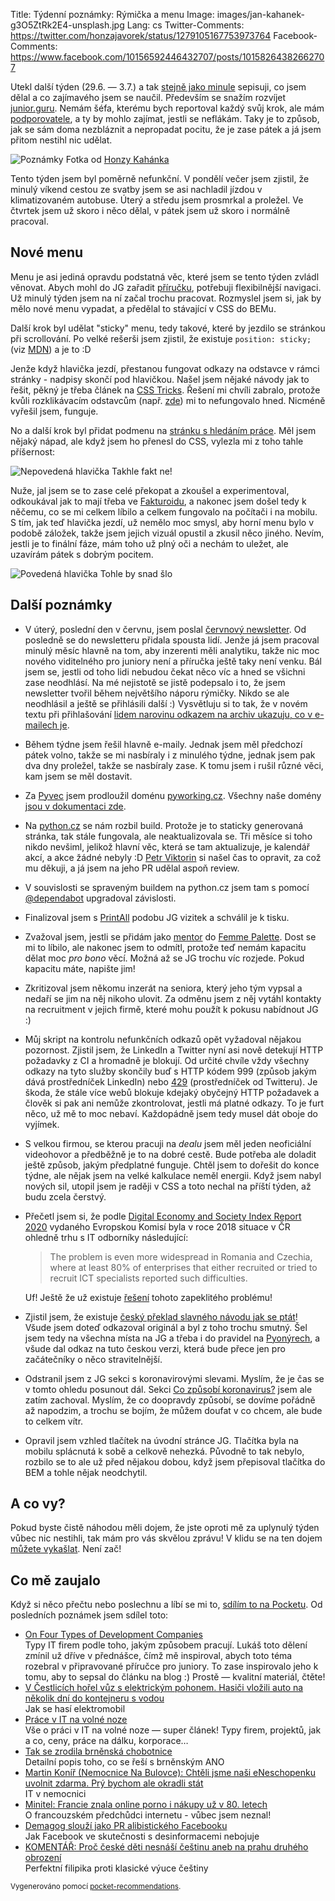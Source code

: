 Title: Týdenní poznámky: Rýmička a menu
Image: images/jan-kahanek-g3O5ZtRk2E4-unsplash.jpg
Lang: cs
Twitter-Comments: https://twitter.com/honzajavorek/status/1279105167753973764
Facebook-Comments: https://www.facebook.com/10156592446432707/posts/10158264382662707


Utekl další týden (29.6. — 3.7.) a tak [stejně jako minule]({filename}/2020-06-26_tydenni-poznamky-ladeni-robota-priprava-na-prirucku.md) sepisuji, co jsem dělal a co zajímavého jsem se naučil. Především se snažím rozvíjet [junior.guru](https://junior.guru/). Nemám šéfa, kterému bych reportoval každý svůj krok, ale mám [podporovatele](https://junior.guru/donate/), a ty by mohlo zajímat, jestli se neflákám. Taky je to způsob, jak se sám doma nezbláznit a nepropadat pocitu, že je zase pátek a já jsem přitom nestihl nic udělat.

![Poznámky]({static}/images/jan-kahanek-g3O5ZtRk2E4-unsplash.jpg)
Fotka od [Honzy Kahánka](https://unsplash.com/@honza_kahanek)

Tento týden jsem byl poměrně nefunkční. V pondělí večer jsem zjistil, že minulý víkend cestou ze svatby jsem se asi nachladil jízdou v klimatizovaném autobuse. Úterý a středu jsem prosmrkal a proležel. Ve čtvrtek jsem už skoro i něco dělal, v pátek jsem už skoro i normálně pracoval.


## Nové menu

Menu je asi jediná opravdu podstatná věc, které jsem se tento týden zvládl věnovat. Abych mohl do JG zařadit [příručku](https://junior.guru/hire-juniors/#handbook), potřebuji flexibilnější navigaci. Už minulý týden jsem na ní začal trochu pracovat. Rozmyslel jsem si, jak by mělo nové menu vypadat, a předělal to stávající v CSS do BEMu.

Další krok byl udělat "sticky" menu, tedy takové, které by jezdilo se stránkou při scrollování. Po velké rešerši jsem zjistil, že existuje `position: sticky;` (viz [MDN](https://developer.mozilla.org/en-US/docs/Web/CSS/position)) a je to :D

Jenže když hlavička jezdí, přestanou fungovat odkazy na odstavce v rámci stránky - nadpisy skončí pod hlavičkou. Našel jsem nějaké návody jak to řešit, pěkný je třeba článek na [CSS Tricks](https://css-tricks.com/hash-tag-links-padding/). Řešení mi chvíli zabralo, protože kvůli rozklikávacím odstavcům (např. [zde](https://junior.guru/learn/#python)) mi to nefungovalo hned. Nicméně vyřešil jsem, funguje.

No a další krok byl přidat podmenu na [stránku s hledáním práce](https://junior.guru/jobs/). Měl jsem nějaký nápad, ale když jsem ho přenesl do CSS, vylezla mi z toho tahle příšernost:

![Nepovedená hlavička]({static}/images/nepovedena-hlavicka.jpg)
Takhle fakt ne!

Nuže, jal jsem se to zase celé překopat a zkoušel a experimentoval, odkoukával jak to mají třeba ve [Fakturoidu](https://www.fakturoid.cz/), a nakonec jsem došel tedy k něčemu, co se mi celkem líbilo a celkem fungovalo na počítači i na mobilu. S tím, jak teď hlavička jezdí, už nemělo moc smysl, aby horní menu bylo v podobě záložek, takže jsem jejich vizuál opustil a zkusil něco jiného. Nevím, jestli je to finální fáze, mám toho už plný oči a nechám to uležet, ale uzavírám pátek s dobrým pocitem.

![Povedená hlavička]({static}/images/povedena-hlavicka.png)
Tohle by snad šlo


## Další poznámky

-   V úterý, poslední den v červnu, jsem poslal [červnový newsletter](https://us3.campaign-archive.com/?u=7d3f89ef9b2ed953ddf4ff5f6&id=ceb91d9dd9). Od posledně se do newsletteru přidala spousta lidí. Jenže já jsem pracoval minulý měsíc hlavně na tom, aby inzerenti měli analytiku, takže nic moc nového viditelného pro juniory není a příručka ještě taky není venku. Bál jsem se, jestli od toho lidi nebudou čekat něco víc a hned se všichni zase neodhlásí. Na mé nejistotě se jistě podepsalo i to, že jsem newsletter tvořil během největšího náporu rýmičky. Nikdo se ale neodhlásil a ještě se přihlásili další :) Vysvětluju si to tak, že v novém textu při přihlašování [lidem narovinu odkazem na archiv ukazuju, co v e-mailech je](http://eepurl.com/gyG8Bb).
-   Během týdne jsem řešil hlavně e-maily. Jednak jsem měl předchozí pátek volno, takže se mi nasbíraly i z minulého týdne, jednak jsem pak dva dny proležel, takže se nasbíraly zase. K tomu jsem i rušil různé věci, kam jsem se měl dostavit.
-   Za [Pyvec](https://pyvec.org/) jsem prodloužil doménu [pyworking.cz](https://pyworking.cz/). Všechny naše domény [jsou v dokumentaci zde](https://docs.pyvec.org/operations/domains.html).
-   Na [python.cz](https://github.com/pyvec/python.cz/) se nám rozbil build. Protože je to staticky generovaná stránka, tak stále fungovala, ale neaktualizovala se. Tři měsíce si toho nikdo nevšiml, jelikož hlavní věc, která se tam aktualizuje, je kalendář akcí, a akce žádné nebyly :D [Petr Viktorin](http://encukou.cz/) si našel čas to opravit, za což mu děkuji, a já jsem na jeho PR udělal aspoň review.
-   V souvislosti se spraveným buildem na python.cz jsem tam s pomocí [@dependabot](https://dependabot.com/) upgradoval závislosti.
-   Finalizoval jsem s [PrintAll](http://www.printall.cz/) podobu JG vizitek a schválil je k tisku.
-   Zvažoval jsem, jestli se přidám jako [mentor](http://bit.ly/fpmentors) do [Femme Palette](https://www.femmepalette.com/). Dost se mi to líbilo, ale nakonec jsem to odmítl, protože teď nemám kapacitu dělat moc _pro bono_ věcí. Možná až se JG trochu víc rozjede. Pokud kapacitu máte, napište jim!
-   Zkritizoval jsem někomu inzerát na seniora, který jeho tým vypsal a nedaří se jim na něj nikoho ulovit. Za odměnu jsem z něj vytáhl kontakty na recruitment v jejich firmě, které mohu použít k pokusu nabídnout JG :)
-   Můj skript na kontrolu nefunkčních odkazů opět vyžadoval nějakou pozornost. Zjistil jsem, že LinkedIn a Twitter nyní asi nově detekují HTTP požadavky z CI a hromadně je blokují. Od určité chvíle vždy všechny odkazy na tyto služby skončily buď s HTTP kódem 999 (způsob jakým dává prostředníček LinkedIn) nebo [429](https://developer.mozilla.org/en-US/docs/Web/HTTP/Status/429) (prostředníček od Twitteru). Je škoda, že stále více webů blokuje kdejaký obyčejný HTTP požadavek a člověk si pak ani nemůže zkontrolovat, jestli má platné odkazy. To je furt něco, už mě to moc nebaví. Každopádně jsem tedy musel dát oboje do vyjímek.
-   S velkou firmou, se kterou pracuji na _dealu_ jsem měl jeden neoficiální videohovor a předběžně je to na dobré cestě. Bude potřeba ale doladit ještě způsob, jakým předplatné funguje. Chtěl jsem to dořešit do konce týdne, ale nějak jsem na velké kalkulace neměl energii. Když jsem nabyl nových sil, utopil jsem je raději v CSS a toto nechal na příští týden, až budu zcela čerstvý.
-   Přečetl jsem si, že podle [Digital Economy and Society Index Report 2020](https://ec.europa.eu/digital-single-market/en/human-capital) vydaného Evropskou Komisí byla v roce 2018 situace v ČR ohledně trhu s IT odborníky následující:

    > The problem is even more widespread in Romania and Czechia, where at least 80% of enterprises that either recruited or tried to recruit ICT specialists reported such difficulties.

    Uf! Ještě že už existuje [řešení](https://junior.guru/) tohoto zapeklitého problému!

-   Zjistil jsem, že existuje [český překlad slavného návodu jak se ptát](https://www.root.cz/texty/jak-se-spravne-ptat/)! Všude jsem doteď odkazoval originál a byl z toho trochu smutný. Šel jsem tedy na všechna místa na JG a třeba i do pravidel na [Pyonýrech](https://www.facebook.com/groups/pyonieri/), a všude dal odkaz na tuto českou verzi, která bude přece jen pro začátečníky o něco stravitelnější.
-   Odstranil jsem z JG sekci s koronavirovými slevami. Myslím, že je čas se v tomto ohledu posunout dál. Sekci [Co způsobí koronavirus?](https://junior.guru/learn/#covid19) jsem ale zatím zachoval. Myslím, že co doopravdy způsobí, se dovíme pořádně až napodzim, a trochu se bojím, že můžem doufat v co chcem, ale bude to celkem vítr.
-   Opravil jsem vzhled tlačítek na úvodní stránce JG. Tlačítka byla na mobilu splácnutá k sobě a celkově nehezká. Původně to tak nebylo, rozbilo se to ale už před nějakou dobou, když jsem přepisoval tlačítka do BEM a tohle nějak neodchytil.


## A co vy?

Pokud byste čistě náhodou měli dojem, že jste oproti mě za uplynulý týden vůbec nic nestihli, tak mám pro vás skvělou zprávu! V klidu se na ten dojem [můžete vykašlat]({filename}/2020-06-04_neni-to-zavod.md). Není zač!


## Co mě zaujalo

Když si něco přečtu nebo poslechnu a líbí se mi to, [sdílím to na Pocketu](https://getpocket.com/@honzajavorek). Od posledních poznámek jsem sdílel toto:

- [On Four Types of Development Companies](https://getpocket.com/redirect?&url=https%3A%2F%2Falmad.blog%2Fnotes%2F2020%2Fon-four-types-of-dev-companies%2F&h=69ce0a5c6bd36d0a1249a419b27cb91ff64d7a1a9cc4c772e866923ebf366f07)<br>Typy IT firem podle toho, jakým způsobem pracují. Lukáš toto dělení zmínil už dříve v přednášce, čímž mě inspiroval, abych toto téma rozebral v připravované příručce pro juniory. To zase inspirovalo jeho k tomu, aby to sepsal do článku na blog :) Prostě — kvalitní materiál, čtěte!
- [V Čestlicích hořel vůz s elektrickým pohonem. Hasiči vložili auto na několik dní do kontejneru s vodou](https://getpocket.com/redirect?&url=https%3A%2F%2Fwww.irozhlas.cz%2Fzivotni-styl%2Fauto%2Fpozar-elektromobilu-praha-skoda-dva-miliony-korun_2006250738_vin&h=7dceee898498f41e07ec582d17f659ffe40f54a36b80a229c2800aef44a53660)<br>Jak se hasí elektromobil
- [Práce v IT na volné noze](https://getpocket.com/redirect?&url=https%3A%2F%2Fnavolnenoze.cz%2Fblog%2Fit%2F&h=09e0d38597a78e47c0e632381b5766bdd2364b50f5541d82800ac738ec4ea060)<br>Vše o práci v IT na volné noze — super článek! Typy firem, projektů, jak a co, ceny, práce na dálku, korporace…
- [Tak se zrodila brněnská chobotnice](https://getpocket.com/redirect?&url=https%3A%2F%2Freportermagazin.cz%2Fa%2FpLThe%2Ftak-se-zrodilabrnenska-chobotnice&h=94081568278410e208085d6aa00a5307a613d81919dec5e6e478a477d13f2227)<br>Detailní popis toho, co se řeší s brněnským ANO
- [Martin Koníř (Nemocnice Na Bulovce): Chtěli jsme naši eNeschopenku uvolnit zdarma. Prý bychom ale okradli stát](https://getpocket.com/redirect?&url=https%3A%2F%2Fwww.lupa.cz%2Fclanky%2Fmartin-konir-nemocnice-na-bulovce-chteli-jsme-nasi-eneschopenku-uvolnit-zdarma-pry-bychom-ale-okradli-stat%2F&h=0601742562db192b14d2ab16aba142ddc9f6ebdbe8144d49dbc257c0bd2d78b1)<br>IT v nemocnici
- [Minitel: Francie znala online porno i nákupy už v 80. letech](https://getpocket.com/redirect?&url=https%3A%2F%2Ffinmag.penize.cz%2Fekonomika%2F417602-minitel-francie-znala-online-porno-i-nakupy-uz-v-80-letech&h=83a7c351a9e2d8a653e6a2d7f733607d76c9ba7fe9aceb55ba57bfab97e4673b)<br>O francouzském předchůdci internetu - vůbec jsem neznal!
- [Demagog slouží jako PR alibistického Facebooku](https://getpocket.com/redirect?&url=https%3A%2F%2Fwww.mediar.cz%2Fdemagog-slouzi-jako-pr-alibistickeho-facebooku%2F&h=083aef1c3e3d36f270e4c9f1ee2b4e9a4b3b20f1a1dfcc0b2b02a663f2276170)<br>Jak Facebook ve skutečnosti s desinformacemi nebojuje
- [KOMENTÁŘ: Proč české děti nesnáší češtinu aneb na prahu druhého obrození](https://getpocket.com/redirect?&url=https%3A%2F%2Fwww.idnes.cz%2Fzpravy%2Fdomaci%2Fcesky-jazyk-cestina-vzdelavani-deti-zaci-ucitele.A200630_202921_domaci_aug&h=71be48728ee04cdd6ddaf7d1260554e1dc1573fe9a1dfa216b0c45056724cba3)<br>Perfektní filipika proti klasické výuce češtiny

<small>Vygenerováno pomocí <a href="https://pypi.org/project/pocket-recommendations/">pocket-recommendations</a>.</small>
